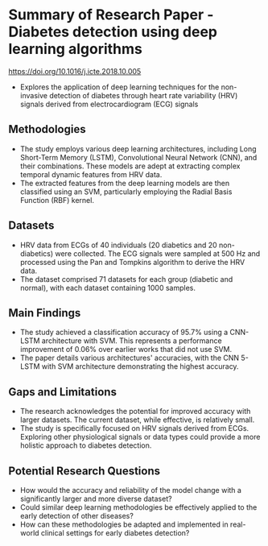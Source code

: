 # Summary of Research Paper - Diabetes detection using deep learning algorithms
https://doi.org/10.1016/j.icte.2018.10.005
- Explores the application of deep learning techniques for the non-invasive detection of diabetes through heart rate variability (HRV) signals derived from electrocardiogram (ECG) signals

## Methodologies
- The study employs various deep learning architectures, including Long Short-Term Memory (LSTM), Convolutional Neural Network (CNN), and their combinations. These models are adept at extracting complex temporal dynamic features from HRV data.
- The extracted features from the deep learning models are then classified using an SVM, particularly employing the Radial Basis Function (RBF) kernel.

## Datasets
- HRV data from ECGs of 40 individuals (20 diabetics and 20 non-diabetics) were collected. The ECG signals were sampled at 500 Hz and processed using the Pan and Tompkins algorithm to derive the HRV data.
- The dataset comprised 71 datasets for each group (diabetic and normal), with each dataset containing 1000 samples.

## Main Findings
- The study achieved a classification accuracy of 95.7% using a CNN-LSTM architecture with SVM. This represents a performance improvement of 0.06% over earlier works that did not use SVM.
- The paper details various architectures' accuracies, with the CNN 5-LSTM with SVM architecture demonstrating the highest accuracy.

## Gaps and Limitations
- The research acknowledges the potential for improved accuracy with larger datasets. The current dataset, while effective, is relatively small.
- The study is specifically focused on HRV signals derived from ECGs. Exploring other physiological signals or data types could provide a more holistic approach to diabetes detection.

## Potential Research Questions
- How would the accuracy and reliability of the model change with a significantly larger and more diverse dataset?
- Could similar deep learning methodologies be effectively applied to the early detection of other diseases?
- How can these methodologies be adapted and implemented in real-world clinical settings for early diabetes detection?

